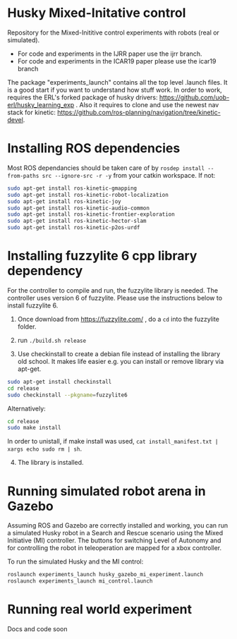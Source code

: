 
# Husky Mixed-Initative control
Repository for the Mixed-Inititive control experiments with robots (real or simulated). 

 - For code and experiments in the IJRR paper use the ijrr branch.
 - For code and experiments in the ICAR19 paper please use the icar19 branch
 
The package "experiments_launch" contains all the top level .launch files. It is a good start if you want to understand how stuff work. In order to work, requires the ERL's forked package of husky drivers: https://github.com/uob-erl/husky_learning_exp . Also it requires to clone and use the newest nav stack for kinetic: https://github.com/ros-planning/navigation/tree/kinetic-devel.

# Installing ROS dependencies

Most ROS dependancies should be taken care of by `rosdep install --from-paths src --ignore-src -r -y` from your catkin workspace. If not:

```sh
sudo apt-get install ros-kinetic-gmapping
sudo apt-get install ros-kinetic-robot-localization
sudo apt-get install ros-kinetic-joy
sudo apt-get install ros-kinetic-audio-common
sudo apt-get install ros-kinetic-frontier-exploration
sudo apt-get install ros-kinetic-hector-slam
sudo apt-get install ros-kinetic-p2os-urdf
```

# Installing fuzzylite 6 cpp library dependency
For the controller to compile and run, the fuzzylite library is needed. The controller uses version 6 of fuzzylite. Please use the instructions below to install fuzzylite 6. 

1) Once download from https://fuzzylite.com/ , do a `cd` into the fuzzylite folder.

2)  run `./build.sh release`

3) Use checkinstall to create a debian file instead of installing the library old school. It makes life easier e.g. you can install or remove library via apt-get.

```sh
sudo apt-get install checkinstall
cd release
sudo checkinstall --pkgname=fuzzylite6
```

Alternatively:
```sh
cd release
sudo make install
````

In order to unistall, if make install was used, `cat install_manifest.txt | xargs echo sudo rm | sh`.

4) The library is installed.

# Running simulated robot arena in Gazebo
Assuming ROS and Gazebo are correctly installed and working, you can run a simulated Husky robot in a Search and Rescue scenario using the Mixed Initiative (MI) controller. The buttons for switching Level of Autonomy and for controlling the robot in teleoperation are mapped for a xbox controller.

To run the simulated Husky and the MI control:
```sh
roslaunch experiments_launch husky_gazebo_mi_experiment.launch
roslaunch experiments_launch mi_control.launch
````
# Running real world experiment
Docs and code soon
